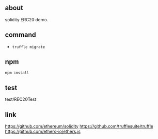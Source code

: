 ## about
solidity ERC20 demo.

## command
* `truffle migrate`

## npm
```
npm install
```

## test
test/REC20Test

## link
https://github.com/ethereum/solidity
https://github.com/trufflesuite/truffle
https://github.com/ethers-io/ethers.js